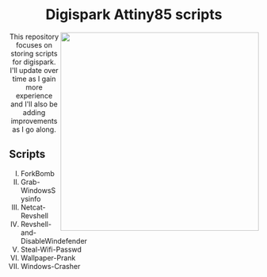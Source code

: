 <h1 align="center">Digispark Attiny85 scripts</h1>

<img align="right" width="400" height="400" src="https://github.com/EndlssNightmare/Digispark-scripts/assets/110058202/7cf31e71-e6ac-4a74-ac69-3762e93ea66f">

<p align="center">This repository focuses on storing scripts for digispark. I'll update over time as I gain more experience and I'll also be adding improvements as I go along.</p>

<body>
  <h2> Scripts </h2>
<ol type="I">
<li>ForkBomb</li>
<li>Grab-WindowsSysinfo</li>
<li>Netcat-Revshell</li>
<li>Revshell-and-DisableWindefender</li>
<li>Steal-Wifi-Passwd</li>
<li>Wallpaper-Prank</li>
<li>Windows-Crasher</li>
</ol>
</body>
</html>
